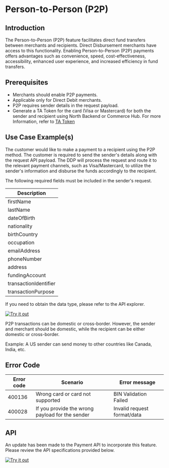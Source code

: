 # Person-to-Person (P2P)

## Introduction

The Person-to-Person (P2P) feature facilitates direct fund transfers between merchants and recipients. Direct Disbursement merchants have access to this functionality. Enabling Person-to-Person (P2P) payments offers advantages such as convenience, speed, cost-effectiveness, accessibility, enhanced user experience, and increased efficiency in fund transfers.

## Prerequisites

- Merchants should enable P2P payments.
- Applicable only for Direct Debit merchants.
- P2P requires sender details in the request payload.
- Generate a TA Token for the card (Visa or Mastercard) for both the sender and recipient using North Backend or Commerce Hub. For more Information, refer to [TA Token](../docs/?path=docs/troubleshooting/tokens.md)

## Use Case Example(s)

The customer would like to make a payment to a recipient using the P2P method. The customer is required to send the sender's details along with the request API payload. The DDP will process the request and route it to the relevant payment channels, such as Visa/Mastercard, to utilize the sender's information and disburse the funds accordingly to the recipient.

The following required fields must be included in the sender's request.

| Description|
|---------------------|
| firstName|
| lastName|
| dateOfBirth|
| nationality|
| birthCountry|
| occupation|
| emailAddress|
| phoneNumber|
| address|
| fundingAccount|
| transactionIdentifier|
| transactionPurpose|

If you need to obtain the data type, please refer to the API explorer.

[![Try it out](../../../../assets/images/button.png)](../api/?type=post&path=/ddp/v1/payments)

P2P transactions can be domestic or cross-border. However, the sender and merchant should be domestic, while the recipient can be either domestic or cross-border.

Example: A US sender can send money to other countries like Canada, India, etc.

## Error Code

| Error code |  Scenario| Error message|
|------------|------------------------------------|--------------------|
| 400136|  Wrong card or card not supported   | BIN Validation Failed  |
| 400028|  If you provide the wrong payload for the sender   | Invalid request format/data |

## API

An update has been made to the Payment API to incorporate this feature. Please review the API specifications provided below.

[![Try it out](../../../../assets/images/button.png)](../api/?type=post&path=/ddp/v1/payments)
